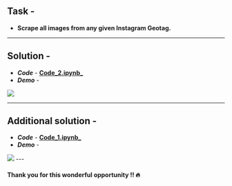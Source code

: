 ## Task -
- **Scrape all images from any given Instagram Geotag.**
---
## Solution -
- **_Code_** - [**Code_2.ipynb_**](https://github.com/AparGarg99/Web-scraping-with-python/blob/master/Scraping%20Instagram%20for%20images/Code_2.ipynb)
- **_Demo_** -
<img src="https://user-images.githubusercontent.com/54896849/84589901-9ee9e700-ae4f-11ea-8ad1-14436ec5ed47.gif">

---
## Additional solution -
- **_Code_** - [**Code_1.ipynb_**](https://github.com/AparGarg99/Web-scraping-with-python/blob/master/Scraping%20Instagram%20for%20images/Code_1.ipynb)
- **_Demo_** -
<img src="https://user-images.githubusercontent.com/54896849/84589160-685d9d80-ae4a-11ea-98fc-42d8ae409a4d.gif">
---

#### Thank you for this wonderful opportunity !! :fire:
